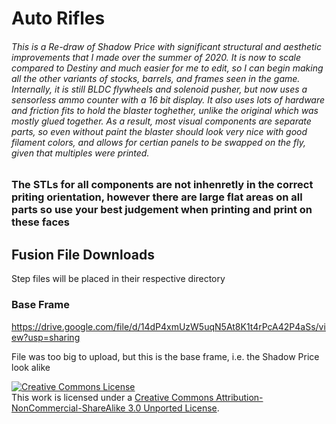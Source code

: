 Auto Rifles
=====

###### This is a Re-draw of Shadow Price with significant structural and aesthetic improvements that I made over the summer of 2020. It is now to scale compared to Destiny and much easier for me to edit, so I can begin making all the other variants of stocks, barrels, and frames seen in the game. Internally, it is still BLDC flywheels and solenoid pusher, but now uses a sensorless ammo counter with a 16 bit display. It also uses lots of hardware and friction fits to hold the blaster toghether, unlike the original which was mostly glued together. As a result, most visual components are separate parts, so even without paint the blaster should look very nice with good filament colors, and allows for certian panels to be swapped on the fly, given that multiples were printed. 

### The STLs for all components are not inhenretly in the correct priting orientation, however there are large flat areas on all parts so use your best judgement when printing and print on these faces

## Fusion File Downloads

Step files will be placed in their respective directory

### Base Frame

https://drive.google.com/file/d/14dP4xmUzW5uqN5At8K1t4rPcA42P4aSs/view?usp=sharing 

File was too big to upload, but this is the base frame, i.e. the Shadow Price look alike

<a rel="license" href="http://creativecommons.org/licenses/by-nc-sa/3.0/"><img alt="Creative Commons License" style="border-width:0" src="https://i.creativecommons.org/l/by-nc-sa/3.0/88x31.png" /></a><br />This work is licensed under a <a rel="license" href="http://creativecommons.org/licenses/by-nc-sa/3.0/">Creative Commons Attribution-NonCommercial-ShareAlike 3.0 Unported License</a>.
